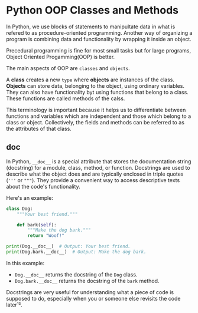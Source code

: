 # Python OOP Classes and Methods
In Python, we use blocks of statements to manipultate data in what is refered to as procedure-oriented programming. Another way of organizing a program is combining data and functionality by wrapping it inside an object.

Precedural programming is fine for most small tasks but for large programs, Object Oriented Progamming(OOP) is better.

The main aspects of OOP are `classes` and `objects`.

A **class** creates a new `type` where **objects** are instances of the class.
**Objects** can store data, belonging to the object, using ordinary variables. They can also have functionality byt using functions that belong to a class. These functions are called methods of the calss.

This terminology is important because it helps us to differentiate between functions and variables which are independent and those which belong to a class or object. Collectively, the fields and methods can be referred to as the attributes of that class.

## __doc__
In Python, `__doc__` is a special attribute that stores the documentation string (docstring) for a module, class, method, or function. Docstrings are used to describe what the object does and are typically enclosed in triple quotes (`'''` or `"""`). They provide a convenient way to access descriptive texts about the code's functionality.

Here's an example:

```python
class Dog:
    """Your best friend."""

    def bark(self):
        """Make the dog bark."""
        return "Woof!"

print(Dog.__doc__)  # Output: Your best friend.
print(Dog.bark.__doc__)  # Output: Make the dog bark.
```

In this example:
- `Dog.__doc__` returns the docstring of the `Dog` class.
- `Dog.bark.__doc__` returns the docstring of the `bark` method.

Docstrings are very useful for understanding what a piece of code is supposed to do, especially when you or someone else revisits the code later¹².

